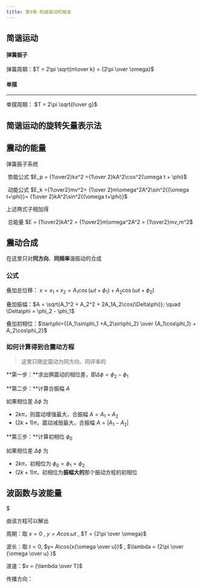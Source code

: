 ```yaml
---
title: 第4章-机械振动机械波
---
```




## 简谐运动

#### 弹簧振子

弹簧周期：$T = 2\pi \sqrt{m\over k} = {2\pi \over \omega}$



#### 单摆

---

单摆周期： $T = 2\pi \sqrt{l\over g}$



## 简谐运动的旋转矢量表示法



## 震动的能量

弹簧振子系统

​	势能公式 $E_p = {1\over2}kx^2 ={1\over 2}kA^2\cos^2(\omega t + \phi)$ 

​	动能公式 $E_k ={1\over2}mv^2= {1\over 2}m\omega^2A^2\sin^2{(\omega t+\phi)}= {1\over 2}kA^2\sin^2{(\omega t+\phi)}$

上述两式子相加得

​	总能量 $E = {1\over2}kA^2 = {1\over2}m\omega^2A^2 = {1\over2}mv_m^2$



## 震动合成

在这里只对**同方向**、**同频率**谐振动的合成

### 公式

叠加总位移： $x = x_1 + x_2 = A_1\cos(\omega t+\phi_1) + A_2\cos(\omega t+\phi_2)$ 

叠加振幅：$A = \sqrt{A_1^2 + A_2^2 + 2A_1A_2\cos(\Delta\phi)}; \quad \Delta\phi = \phi_2 - \phi_1$

叠加初相位：$\tan\phi={{A_1\sin\phi_1 +A_2\sin\phi_2} \over {A_1\cos\phi_1} + A_2\cos\phi_2}$



### 如何计算得到合震动方程

> 这里只限定震动为同方向、同评率的

**第一步：**求出俩震动的相位差，即$\Delta\phi = \phi_2 - \phi_1$



**第二步：**计算合振幅 $A$

如果相位差 $\Delta\phi$ 为

- $2k\pi$，则震动增强最大，合振幅 $A = A_1 + A_2$
- $(2k+1)\pi$，震动减弱最大，合振幅 $A = |A_1 - A_2|$



**第三步：**计算初相位 $\phi_0$

如果相位差 $\Delta\phi$ 为

- $2k\pi$，初相位为 $\phi_0 = \phi_1 = \phi_2$
- $(2k+1)\pi$，初相位为**振幅大的**那个振动方程的初相位



 ## 波函数与波能量

$

由该方程可以解出

周期：取 $x=0$ , $y = A\cos{\omega t}$ , $T = {2\pi \over \omega}$

波长：取 $t=0$, $y= A\cos{x{\omega \over u}}$ , $\lambda = {2\pi \over {\omega \over u} }$

波速：$v = {\lambda \over T}$

传播方向：